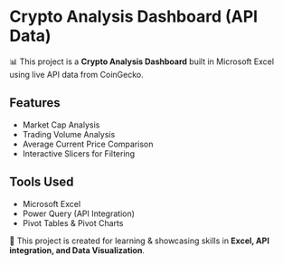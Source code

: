 # Crypto Analysis Dashboard (API Data)

📊 This project is a **Crypto Analysis Dashboard** built in Microsoft Excel using live API data from CoinGecko.

## Features
- Market Cap Analysis  
- Trading Volume Analysis  
- Average Current Price Comparison  
- Interactive Slicers for Filtering  

## Tools Used
- Microsoft Excel  
- Power Query (API Integration)  
- Pivot Tables & Pivot Charts  

🚀 This project is created for learning & showcasing skills in **Excel, API integration, and Data Visualization**.
